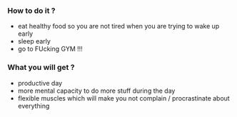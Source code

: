 ### How to do it ?
- eat healthy food so you are not tired when you are trying to wake up early 
- sleep early 
- go to FUcking GYM !!!


### What you will get ?
- productive day
- more mental capacity to do more stuff during the day
- flexible muscles which will make you not complain / procrastinate about everything 